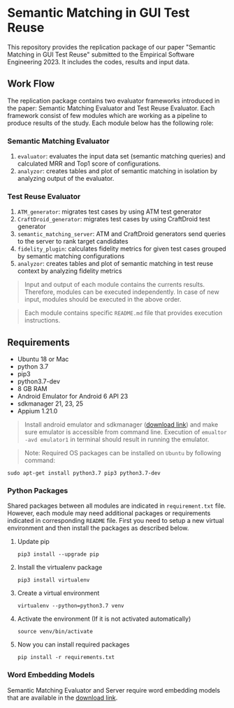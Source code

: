 # Semantic Matching in GUI Test Reuse

This repository provides the replication package of our paper "Semantic Matching in GUI Test Reuse" submitted 
to the Empirical Software Engineering 2023.
It includes the codes, results and input data.

## Work Flow
The replication package contains two evaluator frameworks introduced in the paper: Semantic Matching Evaluator and Test Reuse Evaluator.
Each framework consist of few modules which are working as a pipeline to produce results of the study.
Each module below has the following role:

### Semantic Matching Evaluator
1. `evaluator`: evaluates the input data set (semantic matching queries) and calculated MRR and Top1 score of configurations. 
1. `analyzor`:  creates tables and plot of semantic matching in isolation by analyzing output of the evaluator.


### Test Reuse Evaluator
1. `ATM_generator`: migrates test cases by using ATM test generator
1. `CraftDroid_generator`: migrates test cases by using CraftDroid test generator
1. `semantic_matching_server`: ATM and CraftDroid generators send queries to the server to rank target candidates
1. `fidelity_plugin`: calculates fidelity metrics for given test cases grouped by semantic matching configurations
1. `analyzor`: creates tables and plot of semantic matching in test reuse context by analyzing fidelity metrics


> Input and output of each module contains the currents results. Therefore, modules can be executed independently.
> In case of new input, modules should be executed in the above order.

> Each module contains specific `README.md` file that provides execution instructions. 

## Requirements
- Ubuntu 18 or Mac
- python 3.7
- pip3
- python3.7-dev
- 8 GB RAM
- Android Emulator for Android 6 API 23
- sdkmanager 21, 23, 25
- Appium 1.21.0

> Install android emulator and sdkmanager ([download link](https://developer.android.com/studio)) and make sure emulator is accessible from command line.
> Execution of `emualtor -avd emulator1` in terminal should result in running the emulator.



> Note: Required OS packages can be installed on `Ubuntu` by following command:

```
sudo apt-get install python3.7 pip3 python3.7-dev
```

>

### Python Packages
Shared packages between all modules are indicated in `requirement.txt` file.
However, each module may need additional packages or requirements indicated in corresponding `README` file.
First you need to setup a new virtual environment and then install the packages as described below.

1. Update pip
   ```
   pip3 install --upgrade pip
   ```
1. Install the virtualenv package
   ```
   pip3 install virtualenv
   ```
1. Create a virtual environment
   ```
   virtualenv --python=python3.7 venv
   ```
1. Activate the environment (If it is not activated automatically)
   ```
   source venv/bin/activate
   ```
1. Now you can install required packages
    ```
    pip install -r requirements.txt
    ```

### Word Embedding Models
Semantic Matching Evaluator and Server require word embedding models that are available in the [download link](https://zenodo.org/record/4725222/files/models.zip).
